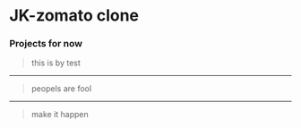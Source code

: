 # JK-zomato clone
### Projects for now

> this is by test

----
> peopels are fool

***
> make it happen

